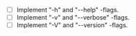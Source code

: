 - [ ] Implement "-h" and "--help" -flags.
- [ ] Implement "-v" and "--verbose" -flags.
- [ ] Implement "-V" and "--version" -flags.
